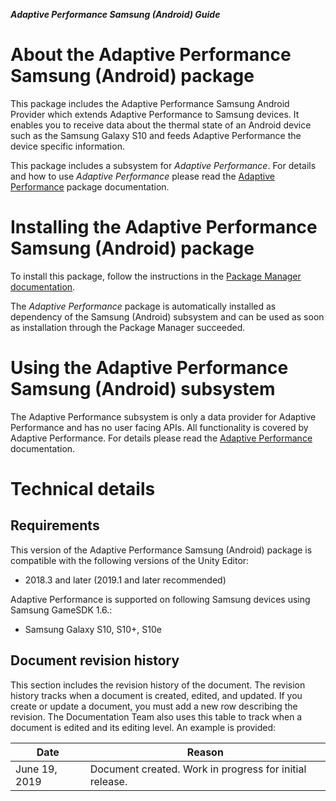 **_Adaptive Performance Samsung (Android) Guide_**

# About the Adaptive Performance Samsung (Android) package

This package includes the Adaptive Performance Samsung Android Provider which extends Adaptive Performance to Samsung devices. It enables you to receive data about the thermal state of an Android device such as the Samsung Galaxy S10 and feeds Adaptive Performance the device specific information.

This package includes a subsystem for *Adaptive Performance*. For details and how to use *Adaptive Performance* please read the [Adaptive Performance](https://docs.unity3d.com/Packages/com.unity.adaptiveperformance@latest/index.html) package documentation.

# Installing the Adaptive Performance Samsung (Android) package

To install this package, follow the instructions in the [Package Manager documentation](https://docs.unity3d.com/Packages/com.unity.package-manager-ui@latest/index.html). 

The *Adaptive Performance* package is automatically installed as dependency of the Samsung (Android) subsystem and can be used as soon as installation through the Package Manager succeeded.   

# Using the Adaptive Performance Samsung (Android) subsystem

The Adaptive Performance subsystem is only a data provider for Adaptive Performance and has no user facing APIs. All functionality is covered by Adaptive Performance. For details please read the [Adaptive Performance](https://docs.unity3d.com/Packages/com.unity.adaptiveperformance@latest/index.html) documentation.

# Technical details
## Requirements

This version of the Adaptive Performance Samsung (Android) package is compatible with the following versions of the Unity Editor:

* 2018.3 and later (2019.1 and later recommended)

Adaptive Performance is supported on following Samsung devices using Samsung GameSDK 1.6.:

* Samsung Galaxy S10, S10+, S10e

## Document revision history
This section includes the revision history of the document. The revision history tracks when a document is created, edited, and updated. If you create or update a document, you must add a new row describing the revision.  The Documentation Team also uses this table to track when a document is edited and its editing level. An example is provided:
 
|Date|Reason|
|---|---|
|June 19, 2019|Document created. Work in progress for initial release.|
